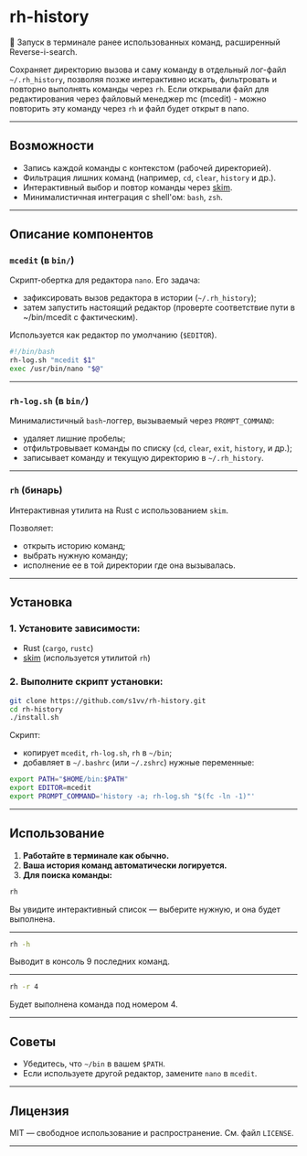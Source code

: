 # rh-history

📜 Запуск в терминале ранее использованных команд, расширенный Reverse-i-search.

Сохраняет директорию вызова и саму команду в отдельный лог-файл `~/.rh_history`, позволяя позже интерактивно искать, фильтровать и повторно выполнять команды через `rh`.
Если открывали файл для редактирования через файловый менеджер mc (mcedit) - можно повторить эту команду через `rh` и файл будет открыт в nano.

---

## Возможности

* Запись каждой команды с контекстом (рабочей директорией).
* Фильтрация лишних команд (например, `cd`, `clear`, `history` и др.).
* Интерактивный выбор и повтор команды через [skim](https://github.com/lotabout/skim).
* Минималистичная интеграция с shell'ом: `bash`, `zsh`.

---

## Описание компонентов

### `mcedit` (в `bin/`)

Скрипт-обертка для редактора `nano`. Его задача:

* зафиксировать вызов редактора в истории (`~/.rh_history`);
* затем запустить настоящий редактор (проверте соответствие пути в ~/bin/mcedit с фактическим).

Используется как редактор по умолчанию (`$EDITOR`).

```bash
#!/bin/bash
rh-log.sh "mcedit $1"
exec /usr/bin/nano "$@"
```

---

### `rh-log.sh` (в `bin/`)

Минималистичный `bash`-логгер, вызываемый через `PROMPT_COMMAND`:

* удаляет лишние пробелы;
* отфильтровывает команды по списку (`cd`, `clear`, `exit`, `history`, и др.);
* записывает команду и текущую директорию в `~/.rh_history`.

---

### `rh` (бинарь)

Интерактивная утилита на Rust с использованием `skim`.

Позволяет:

* открыть историю команд;
* выбрать нужную команду;
* исполнение ее в той директории где она вызывалась.

---

## Установка

### 1. Установите зависимости:

* Rust (`cargo`, `rustc`)
* [skim](https://github.com/lotabout/skim) (используется утилитой `rh`)

### 2. Выполните скрипт установки:

```bash
git clone https://github.com/s1vv/rh-history.git
cd rh-history
./install.sh
```

Скрипт:

* копирует `mcedit`, `rh-log.sh`, `rh` в `~/bin`;
* добавляет в `~/.bashrc` (или `~/.zshrc`) нужные переменные:

```bash
export PATH="$HOME/bin:$PATH"
export EDITOR=mcedit
export PROMPT_COMMAND='history -a; rh-log.sh "$(fc -ln -1)"'
```

---

## Использование

1. **Работайте в терминале как обычно.**
2. **Ваша история команд автоматически логируется.**
3. **Для поиска команды:**

```bash
rh
```

Вы увидите интерактивный список — выберите нужную, и она будет выполнена.

---

```bash
rh -h
```

Выводит в консоль 9 последних команд.

---

```bash
rh -r 4
```

Будет выполнена команда под номером 4.

---

## Советы

* Убедитесь, что `~/bin` в вашем `$PATH`.
* Если используете другой редактор, замените `nano` в `mcedit`.

---

## Лицензия

MIT — свободное использование и распространение. См. файл `LICENSE`.

---

